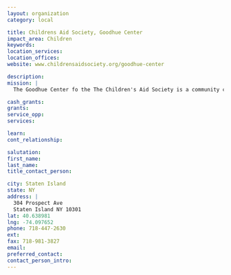 ```yaml
---
layout: organization
category: local

title: Childrens Aid Society, Goodhue Center
impact_area: Children
keywords: 
location_services: 
location_offices: 
website: www.childrensaidsociety.org/goodhue-center

description: 
mission: |
  The Goodhue Center fo the The Children's Aid Society is a community center that has been providing recreational, educational, and mental health services to the Staten Island community since 1912. Hundreds of children and their families utilize the facility each year.

cash_grants: 
grants: 
service_opp: 
services: 

learn: 
cont_relationship: 

salutation: 
first_name: 
last_name: 
title_contact_person: 

city: Staten Island
state: NY
address: |
  304 Prospect Ave  
  Staten Island NY 10301
lat: 40.638981
lng: -74.097652
phone: 718-447-2630
ext: 
fax: 718-981-3827
email: 
preferred_contact: 
contact_person_intro: 
---
```

